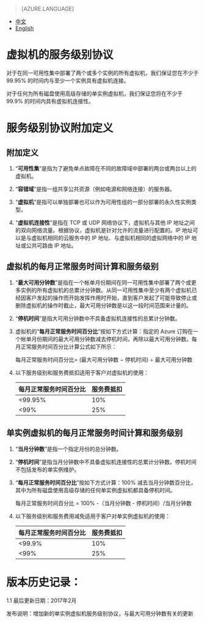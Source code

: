 <properties
	pageTitle="虚拟机的服务级别协议 | Azure"
    description="虚拟机的服务级别协议"
    services=""
    documentationCenter=""
    authors=""
    manager=""
    editor=""
    tags=""/>

<tags ms.service="legal" ms.date="02/2017" wacn.date="02/2017" wacn.lang="cn"/>

> [AZURE.LANGUAGE]
- [中文](/support/sla/virtual-machines-v1_1/)
- [English](/support/sla/virtual-machines-v1_1-en/)
# 虚拟机的服务级别协议

对于在同一可用性集中部署了两个或多个实例的所有虚拟机，我们保证您在不少于 99.95% 的时间内与至少一个实例具有虚拟机连接。

对于任何为所有磁盘使用高级存储的单实例虚拟机，我们保证您将在不少于 99.9% 的时间内具有虚拟机连接性。

# 服务级别协议附加定义

## 附加定义
 
1. “**可用性集**”是指为了避免单点故障在不同的故障域中部署的两台或两台以上的虚拟机。

2. “**容错域**”是指一组共享公共资源（例如电源和网络连接）的服务器。

3. “**虚拟机**”是指可以单独部署也可以作为可用性组的一部分部署的永久性实例类型。

4. “**虚拟机连接性**”是指在 TCP 或 UDP 网络协议下，虚拟机与其他 IP 地址之间的双向网络流量。根据协议，虚拟机是针对允许的流量进行配置的。IP 地址可以是与虚拟机相同的云服务中的 IP 地址、与虚拟机相同的虚拟网络中的 IP 地址或公共可路由 IP 地址。

## 虚拟机的每月正常服务时间计算和服务级别

1. “**最大可用分钟数**”是指在一个帐单月份期间在同一可用性集中部署了两个或更多实例的所有虚拟机的总累计分钟数。从同一可用性集中至少有两个虚拟机已经因客户发起的操作而开始发挥作用时开始，直到客户发起了可能导致停止或删除虚拟机的操作时截止，最大可用分钟数是以这一段时间范围来计量的。

2. “**停机时间**”是指大可用分钟数中不具备虚拟机连接性的总累计分钟数。

3. 虚拟机的“**每月正常服务时间百分比**”按如下方式计算：指定的 Azure 订购在一个帐单月份期间的最大可用分钟数减去停机时间，再除以最大可用分钟数。每月正常服务时间百分比计算公式如下所示：

	每月正常服务时间百分比= (最大可用分钟数 − 停机时间) ÷ 最大可用分钟数
	
4. 以下服务级别和服务费抵扣适用于客户对虚拟机的使用：

	每月正常服务时间百分比	|服务费抵扣
	--------------------|---------
	<99.95%				|10% 
	<99%				|25% 
	
## 单实例虚拟机的每月正常服务时间计算和服务级别

1. “**当月分钟数**”是指一个指定月份的总分钟数。

2. “**停机时间**”是指当月分钟数中不具备虚拟机连接性的总累计分钟数。停机时间不包括发布的单实例维护。

3. “**每月正常服务时间百分比**”按如下方式计算：100% 减去当月分钟数百分比，其中为所有磁盘使用高级存储的任何单实例虚拟机都具备停机时间。

	每月正常服务时间百分比 = 100% -（当月分钟数 - 停机时间）/当月分钟数
	
4. 以下服务级别和服务费用减免适用于客户对单实例虚拟机的使用：

	每月正常服务时间百分比	|服务费抵扣
	--------------------|---------
	<99.9%				|10% 
	<99%				|25% 

# 版本历史记录：

1.1 最后更新日期：2017年2月

发布说明：增加新的单实例虚拟机服务级别协议，与最大可用分钟数有关的更新

